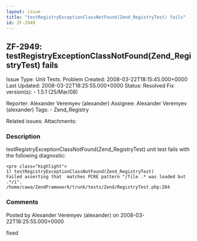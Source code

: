 ```yaml
---
layout: issue
title: "testRegistryExceptionClassNotFound(Zend_RegistryTest) fails"
id: ZF-2949
---
```


ZF-2949: testRegistryExceptionClassNotFound(Zend\_RegistryTest) fails
---------------------------------------------------------------------

 Issue Type: Unit Tests: Problem Created: 2008-03-22T18:15:45.000+0000 Last Updated: 2008-03-22T18:25:55.000+0000 Status: Resolved Fix version(s): - 1.5.1 (25/Mar/08)
 
 Reporter:  Alexander Veremyev (alexander)  Assignee:  Alexander Veremyev (alexander)  Tags: - Zend\_Registry
 
 Related issues: 
 Attachments: 
### Description

testRegistryExceptionClassNotFound(Zend\_RegistryTest) unit test fails with the following diagnostic:

 
    <pre class="highlight">
    1) testRegistryExceptionClassNotFound(Zend_RegistryTest)
    Failed asserting that  matches PCRE pattern "/file .* was loaded but .*/i".
    /home/cawa/ZendFramework/trunk/tests/Zend/RegistryTest.php:204


 

 

### Comments

Posted by Alexander Veremyev (alexander) on 2008-03-22T18:25:55.000+0000

fixed

 

 